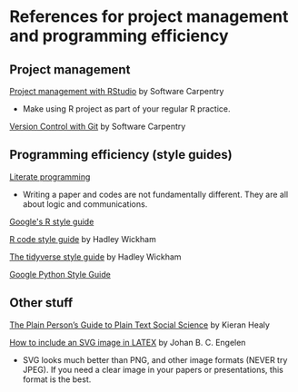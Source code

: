 # References for project management and programming efficiency 

## Project management 

[Project management with RStudio](https://swcarpentry.github.io/r-novice-gapminder/02-project-intro/) by  Software Carpentry

- Make using R project as part of your regular R practice.

[Version Control with Git](https://swcarpentry.github.io/git-novice/) by Software Carpentry

## Programming efficiency (style guides)

[Literate programming](http://www.literateprogramming.com/index.html)

- Writing a paper and codes are not fundamentally different. They are all about logic and communications.

[Google's R style guide](https://google.github.io/styleguide/Rguide.xml)

[R code style guide](http://r-pkgs.had.co.nz/r.html) by Hadley Wickham 

[The tidyverse style guide](http://style.tidyverse.org/) by Hadley Wickham

[Google Python Style Guide](https://github.com/google/styleguide/blob/gh-pages/pyguide.md)

## Other stuff 

[The Plain Person’s Guide to Plain Text Social Science](http://plain-text.co/) by Kieran Healy 

[How to include an SVG image in LATEX](http://ctan.math.illinois.edu/info/svg-inkscape/InkscapePDFLaTeX.pdf) by Johan B. C. Engelen

- SVG looks much better than PNG, and other image formats (NEVER try JPEG). If you need a clear image in your papers or presentations, this format is the best. 
